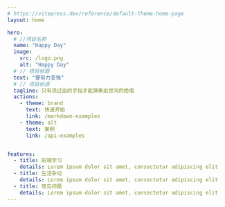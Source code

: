 ```yaml
---
# https://vitepress.dev/reference/default-theme-home-page
layout: home

hero:
  # //项目名称
  name: "Happy Day"
  image:
    src: /logo.png
    alt: "Happy Day"
  # // 项目标题
  text: "要努力变强"
  # // 项目标语
  tagline: 只有流过血的手指才能弹奏出世间的绝唱
  actions:
    - theme: brand
      text: 快速开始
      link: /markdown-examples
    - theme: alt
      text: 案例
      link: /api-examples


features:
  - title: 前端学习
    details: Lorem ipsum dolor sit amet, consectetur adipiscing elit
  - title: 生活杂记
    details: Lorem ipsum dolor sit amet, consectetur adipiscing elit
  - title: 常见问题
    details: Lorem ipsum dolor sit amet, consectetur adipiscing elit
---
```


